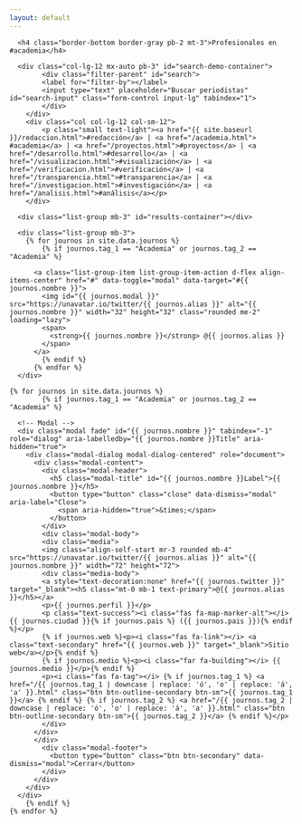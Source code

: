 ```yaml
---
layout: default
---
```

<div class="my-3 p-3">

      <h4 class="border-bottom border-gray pb-2 mt-3">Profesionales en #academia</h4>
      
      <div class="col-lg-12 mx-auto pb-3" id="search-demo-container">
            <div class="filter-parent" id="search">
            <label for="filter-by"></label>
            <input type="text" placeholder="Buscar periodistas" id="search-input" class="form-control input-lg" tabindex="1">
            </div>
        </div>
        <div class="col col-lg-12 col-sm-12">
            <p class="small text-light"><a href="{{ site.baseurl }}/redaccion.html">#redacción</a> | <a href="/academia.html"> #academia</a> | <a href="/proyectos.html">#proyectos</a> | <a href="/desarrollo.html">#desarrollo</a> | <a href="/visualizacion.html">#visualización</a> | <a href="/verificacion.html">#verificación</a> | <a href="/transparencia.html">#transparencia</a> | <a href="/investigacion.html">#investigación</a> | <a href="/analisis.html">#análisis</a></p>
        </div>

      <div class="list-group mb-3" id="results-container"></div>  

      <div class="list-group mb-3">
        {% for journos in site.data.journos %}
            {% if journos.tag_1 == "Academia" or journos.tag_2 == "Academia" %}

          <a class="list-group-item list-group-item-action d-flex align-items-center" href="#" data-toggle="modal" data-target="#{{ journos.nombre }}">
            <img id="{{ journos.modal }}" src="https://unavatar.io/twitter/{{ journos.alias }}" alt="{{ journos.nombre }}" width="32" height="32" class="rounded me-2" loading="lazy">
            <span>
              <strong>{{ journos.nombre }}</strong> @{{ journos.alias }}
            </span>
          </a>
            {% endif %}
          {% endfor %}
      </div>

    {% for journos in site.data.journos %}
            {% if journos.tag_1 == "Academia" or journos.tag_2 == "Academia" %}

      <!-- Modal -->
      <div class="modal fade" id="{{ journos.nombre }}" tabindex="-1" role="dialog" aria-labelledby="{{ journos.nombre }}Title" aria-hidden="true">
        <div class="modal-dialog modal-dialog-centered" role="document">
          <div class="modal-content">
            <div class="modal-header">
              <h5 class="modal-title" id="{{ journos.nombre }}Label">{{ journos.nombre }}</h5>
              <button type="button" class="close" data-dismiss="modal" aria-label="Close">
                <span aria-hidden="true">&times;</span>
              </button>
            </div>
            <div class="modal-body">
            <div class="media">
            <img class="align-self-start mr-3 rounded mb-4" src="https://unavatar.io/twitter/{{ journos.alias }}" alt="{{ journos.nombre }}" width="72" height="72">
            <div class="media-body">
            <a style="text-decoration:none" href="{{ journos.twitter }}" target="_blank"><h5 class="mt-0 mb-1 text-primary">@{{ journos.alias }}</h5></a>
            <p>{{ journos.perfil }}</p>
            <p class="text-success"><i class="fas fa-map-marker-alt"></i> {{ journos.ciudad }}{% if journos.pais %} ({{ journos.pais }}){% endif %}</p>
            {% if journos.web %}<p><i class="fas fa-link"></i> <a class="text-secondary" href="{{ journos.web }}" target="_blank">Sitio web</a></p>{% endif %}
            {% if journos.medio %}<p><i class="far fa-building"></i> {{ journos.medio }}</p>{% endif %}
            <p><i class="fas fa-tag"></i> {% if journos.tag_1 %} <a href="/{{ journos.tag_1 | downcase | replace: 'ó', 'o' | replace: 'á', 'a' }}.html" class="btn btn-outline-secondary btn-sm">{{ journos.tag_1 }}</a> {% endif %} {% if journos.tag_2 %} <a href="/{{ journos.tag_2 | downcase | replace: 'ó', 'o' | replace: 'á', 'a' }}.html" class="btn btn-outline-secondary btn-sm">{{ journos.tag_2 }}</a> {% endif %}</p>
            </div>
          </div>
          </div>
            <div class="modal-footer">
              <button type="button" class="btn btn-secondary" data-dismiss="modal">Cerrar</button>
            </div>
          </div>
        </div>
      </div>
        {% endif %}
    {% endfor %}

</div>
